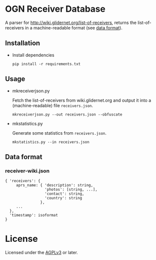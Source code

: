 # OGN Receiver Database

A parser for <http://wiki.glidernet.org/list-of-receivers>,
returns the list-of-receivers in a machine-readable format (see [data format](#data-format)).

## Installation

- Install dependencies

  ```
  pip install -r requirements.txt
  ```

## Usage

- mkreceiverjson.py

  Fetch the list-of-receivers from wiki.glidernet.org and output it
  into a (machine-readable) file `receivers.json`.

  ```
  mkreceiverjson.py --out receivers.json --obfuscate
  ```

- mkstatistics.py

  Generate some statistics from `receivers.json`.

  ```
  mkstatistics.py --in receivers.json
  ```

## Data format

### receiver-wiki.json

```
{ 'receivers': {
     aprs_name: { 'description': string,
                  'photos': [string, ...],
                  'contact': string,
                  'country': string
                },
     ...
  },
  'timestamp': isoformat
}
```

# License

Licensed under the [AGPLv3](LICENSE) or later.
